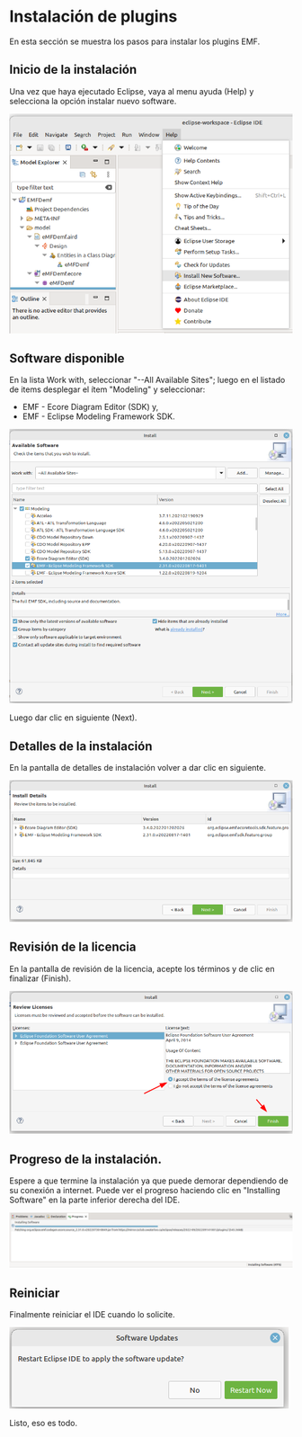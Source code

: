 # Instalación de plugins

En esta sección se muestra los pasos para instalar los plugins EMF.

## Inicio de la instalación

Una vez que haya ejecutado Eclipse, vaya al menu ayuda (Help) y selecciona la opción instalar nuevo software.

![Paso 1](img/plugins/01.png)

## Software disponible

En la lista Work with, seleccionar "--All Available Sites"; luego en el listado de items desplegar el ítem "Modeling" y seleccionar:
- EMF - Ecore Diagram Editor (SDK) y,
- EMF - Eclipse Modeling Framework SDK.

![Paso 2](img/plugins/02.png)

Luego dar clic en siguiente (Next).

## Detalles de la instalación

En la pantalla de detalles de instalación volver a dar clic en siguiente.

![Paso 3](img/plugins/03.png)

## Revisión de la licencia

En la pantalla de revisión de la licencia, acepte los términos y de clic en finalizar (Finish).

![Paso 3](img/plugins/04.png)

## Progreso de la instalación.

Espere a que termine la instalación ya que puede demorar dependiendo de su conexión a internet. Puede ver el progreso haciendo clic en "Installing Software" en la parte inferior derecha del IDE.

![Paso 3](img/plugins/05.png)

## Reiniciar

Finalmente reiniciar el IDE cuando lo solicite.

![Paso 3](img/plugins/06.png)

Listo, eso es todo.
